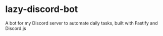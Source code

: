 # lazy-discord-bot
A bot for my Discord server to automate daily tasks, built with Fastify and Discord.js
